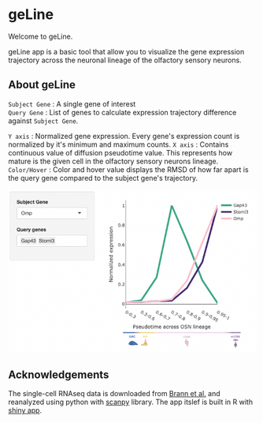 # geLine

Welcome to geLine. 

geLine app is a basic tool that allow you to visualize the gene expression trajectory across the neuronal lineage of the olfactory sensory neurons. 

## About geLine 
`Subject Gene` : A single gene of interest  
`Query Gene` : List of genes to calculate expression trajectory difference against `Subject Gene`. 

`Y axis` : Normalized gene expression. Every gene's expression count is normalized by it's minimum and maximum counts.
`X axis` : Contains continuous value of diffusion pseudotime value. This represents how mature is the given cell in the olfactory sensory neurons lineage. 
`Color/Hover` :  Color and hover value displays the RMSD of how far apart is the query gene compared to the subject gene's trajectory. 

![geLine shot](www/geLine_screenshot.png)

## Acknowledgements
The single-cell RNAseq data is downloaded from [Brann et al.](https://www.science.org/doi/10.1126/sciadv.abc5801?url_ver=Z39.88-2003&rfr_id=ori:rid:crossref.org&rfr_dat=cr_pub%20%200pubmed) and reanalyzed using python with [scanpy](https://scanpy.readthedocs.io/en/stable/) library. The app itslef is built in R with [shiny app](https://shiny.rstudio.com/).